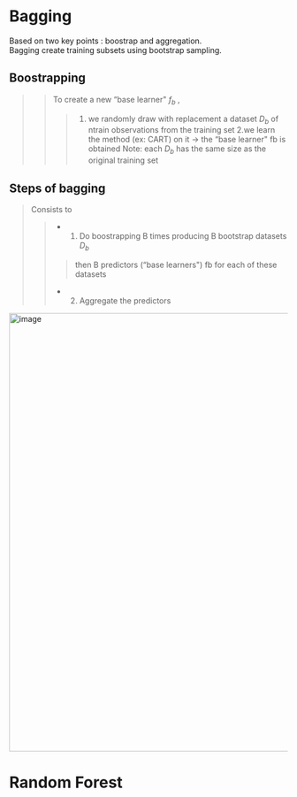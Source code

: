 # Bagging
 Based on two key points : boostrap and aggregation.  
 Bagging create training subsets using bootstrap sampling.  
 ## Boostrapping
 >> To create a new “base learner" $f_b$ ,
  >>> 1. we randomly draw with replacement a dataset $D_b$ of ntrain observations from the training set
  >>> 2.we learn the method (ex: CART) on it → the “base learner" fb is obtained
  >>> Note: each $D_b$  has the same size as the original training set
## Steps of bagging
> Consists to
  >> * 1. Do boostrapping B times producing B bootstrap datasets $D_b$ 
  >>> then B predictors (“base learners") fb for each of these datasets
  >> * 2. Aggregate the predictors
<img width="793" alt="image" src="https://user-images.githubusercontent.com/29950267/215358842-7c1439a4-7d56-4bbc-a3e0-6c07d4e5dbec.png">


# Random Forest
  
